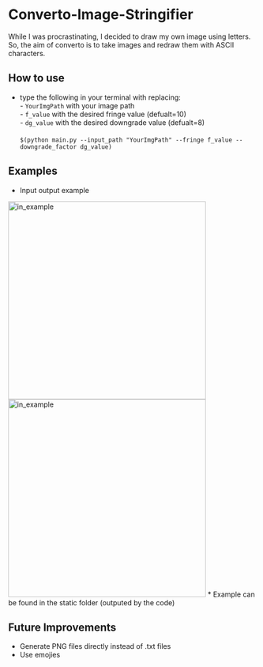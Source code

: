 # Converto-Image-Stringifier
While I was procrastinating, I decided to draw my own image using letters. So, the aim of converto is to take images and redraw them with ASCII characters.

## How to use
* type the following in your terminal with replacing:<br />
        - ```YourImgPath``` with your image path<br />
        - ```f_value``` with the desired fringe value (defualt=10)<br />
        - ```dg_value``` with the desired downgrade value (defualt=8)<br />
     <br />
 ```$(python main.py --input_path "YourImgPath" --fringe f_value --downgrade_factor dg_value) ``` 
  

## Examples
* Input output example<br />
<img src="https://github.com/ahmedsalahacc/Converto-Image-Stringifier/blob/main/static/me1.png?raw=true" alt="in_example" width="400"/>
<img src="https://github.com/ahmedsalahacc/Converto-Image-Stringifier/blob/main/static/Capture.PNG?raw=true" alt="in_example" width="400"/>
* Example can be found in the static folder (outputed by the code)

## Future Improvements
* Generate PNG files directly instead of .txt files
* Use emojies
